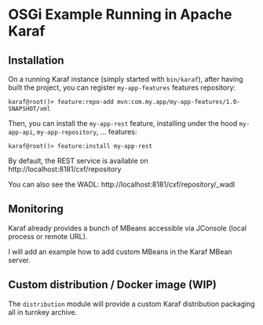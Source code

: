 # OSGi Example Running in Apache Karaf

## Installation

On a running Karaf instance (simply started with `bin/karaf`), after having built the project, you can register `my-app-features` features repository:

```
karaf@root()> feature:repo-add mvn:com.my.app/my-app-features/1.0-SNAPSHOT/xml
```

Then, you can install the `my-app-rest` feature, installing under the hood `my-app-api`, `my-app-repository`, ... features:

```
karaf@root()> feature:install my-app-rest
```

By default, the REST service is available on http://localhost:8181/cxf/repository

You can also see the WADL: http://localhost:8181/cxf/repository/_wadl

## Monitoring 

Karaf already provides a bunch of MBeans accessible via JConsole (local process or remote URL).

I will add an example how to add custom MBeans in the Karaf MBean server.

## Custom distribution / Docker image (WIP)

The `distribution` module will provide a custom Karaf distribution packaging all in turnkey archive.
